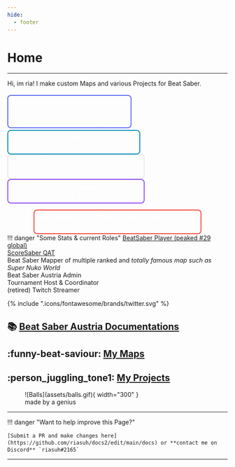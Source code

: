 ```yaml
---
hide:
  - footer
---
```


# Home


---

Hi, im ria! I make custom Maps and various Projects for Beat Saber.  

<a href="https://discord.com/invite/6PRt4Ph" class="one" target="_blank">riasuh#2165&nbsp; :fontawesome-brands-discord:{ .rotate-center }</a>
<a href="https://twitter.com/riasuh_" class="two" target="_blank">@riasuh_&nbsp; :fontawesome-brands-twitter:</a>
<a href="https://github.com/riasuh" class="three" target="_blank">riasuh&nbsp; :fontawesome-brands-github:</a>
<a href="https://www.twitch.tv/riasuh" class="four" target="_blank">riasuh&nbsp; :fontawesome-brands-twitch:</a>


<a href="https://beatsaver.com/profile/4284474" class="six" target="_blank">My Maps on BeatSaver&nbsp; :funny-beat-saviour:{ .heart }</a>
!!! danger "Some Stats & current Roles"
    [BeatSaber Player (peaked #29 global)](https://scoresaber.com/u/1984389848326752)  
    [ScoreSaber QAT](https://scoresaber.com/team)  
    Beat Saber Mapper of multiple ranked and *totally famous map such as Super Nuko World*  
    Beat Saber Austria Admin   
    Tournament Host & Coordinator  
    (retired) Twitch Streamer   


<span class="twemoji">
  {% include ".icons/fontawesome/brands/twitter.svg" %} 


</span>


:books: [Beat Saber Austria Documentations](./bsat_docs)
---

:funny-beat-saviour: [My Maps](./ria_maps)
---

:person_juggling_tone1: [My Projects](./ria_projects)
---

<figure markdown>
  ![Balls](assets/balls.gif){ width="300" }
  <figcaption>made by a genius</figcaption>
</figure>

--- 

!!! danger "Want to help improve this Page?"

    [Submit a PR and make changes here](https://github.com/riasuh/docs2/edit/main/docs) or **contact me on Discord** `riasuh#2165`

---
<style>
a.one:link, a.one:visited {
text-align: center;
  text-decoration: none;
  font-size: 16px;
  margin: 4px 2px;
  transition-duration: 0.4s;
  cursor: pointer;
  padding: 6px 40px;
  border-radius: 8px;
  background-color: dark grey; 
  color: white; 
  border: 2px solid #5865F2;
  display: inline-block;
  width: 200px;
  margin-left: auto;
  margin-right: auto;
}
a.one:hover, a.one:active {
  background-color: #282e75;
  color: white;
}
a.two:link, a.two:visited {
text-align: center;
  text-decoration: none;
  font-size: 16px;
  transition-duration: 1s;
  cursor: pointer;
  padding: 6px 50px;
  border-radius: 8px;
  background-color: dark grey; 
  color: white; 
  border: 2px solid #008CBA;
  display: inline-block;
  width: 200px;
  margin-left: auto;
  margin-right: auto;
}
a.two:hover, a.two:active {
  background-color: #008CBA;
  color: white;
}
a.three:link, a.three:visited {
text-align: center;
  text-decoration: none;
  font-size: 16px;
  transition-duration: 0.4s;
  cursor: pointer;
  padding: 6px 55px;
  border-radius: 8px;
  background-color: dark grey; 
  color: white; 
  border: 2px solid #e7e7e7;
  display: inline-block;
  width: 200px;
  margin-left: auto;
  margin-right: auto;
}
a.three:hover, a.three:active {
  background-color: #e7e7e7;
  color: grey;
}
a.four:link, a.four:visited {
text-align: center;
  text-decoration: none;
  font-size: 16px;
  transition-duration: 0.4s;
  cursor: pointer;
  padding: 6px 55px;
  border-radius: 8px;
  background-color: dark grey; 
  color: white; 
  border: 2px solid #9146FF;
  display: inline-block;
  width: 200px;
  margin-left: auto;
  margin-right: auto;
}
a.four:hover, a.four:active {
  background-color: #6441a5;
  color: white;
}
a.five:link, a.five:visited {
text-align: center;
  text-decoration: none;
  font-size: 16px;
  transition-duration: 0.4s;
  cursor: pointer;
  padding: 6px 50px;
  border-radius: 8px;
  background-color: dark grey; 
  color: white; 
  border: 2px solid #f44336;
  display: block;
  width: 200px;
  margin-left: auto;
  margin-right: auto;
}
a.five:hover, a.five:active {
  background-color: #f44336;
  color: white;
}
a.six:link, a.six:visited {
text-align: center;
  text-decoration: none;
  font-size: 16px;
  transition-duration: 0.4s;
  cursor: pointer;
  padding: 6px 15px;
  border-radius: 8px;
  background-color: dark grey; 
  color: white; 
  border: 2px solid #f44336;
  display: block;
  width: 350px;
  margin-left: auto;
  margin-right: auto;
}
a.six:hover, a.six:active {
  background-color: #f44336;
  color: white;
}
</style>
